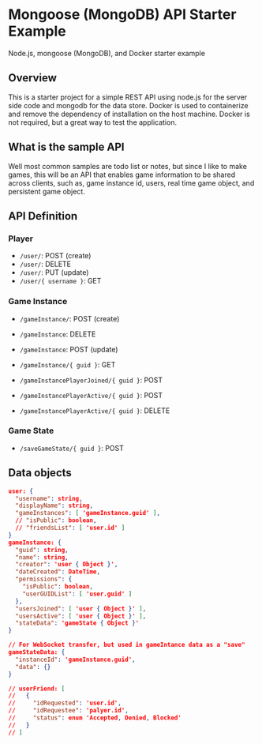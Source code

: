 # Mongoose (MongoDB) API Starter Example
Node.js, mongoose (MongoDB), and Docker starter example

## Overview
This is a starter project for a simple REST API using node.js for the server side code and mongodb for the data store. Docker is used to containerize and remove the dependency of installation on the host machine. Docker is not required, but a great way to test the application.

## What is the sample API
Well most common samples are todo list or notes, but since I like to make games, this will be an API that enables game information to be shared across clients, such as, game instance id, users, real time game object, and persistent game object.

## API Definition
### Player
- `/user/`: POST (create)
- `/user/`: DELETE
- `/user/`: PUT (update)
- `/user/{ username }`: GET

### Game Instance
- `/gameInstance/`: POST (create)
- `/gameInstance`: DELETE
- `/gameInstance`: POST (update)
- `/gameInstance/{ guid }`: GET

- `/gameInstancePlayerJoined/{ guid }`: POST
- `/gameInstancePlayerActive/{ guid }`: POST
- `/gameInstancePlayerActive/{ guid }`: DELETE

### Game State
- `/saveGameState/{ guid }`: POST


## Data objects
```json
user: {
  "username": string,
  "displayName": string,
  "gameInstances": [ 'gameInstance.guid' ],
  // "isPublic": boolean,
  // "friendsList": [ 'user.id' ]
}
gameInstance: {
  "guid": string,
  "name": string,
  "creator": 'user { Object }',
  "dateCreated": DateTime,
  "permissions": {
    "isPublic": boolean,
    "userGUIDList": [ 'user.guid' ]
  },
  "usersJoined": [ 'user { Object }' ],
  "usersActive": [ 'user { Object }' ],
  "stateData": 'gameState { Object }'
}

// For WebSocket transfer, but used in gameIntance data as a "save"
gameStateData: {
  "instanceId": 'gameInstance.guid',
  "data": {}
}

// userFriend: [
//   {
//     "idRequested": 'user.id',
//     "idRequestee": 'palyer.id',
//     "status": enum 'Accepted, Denied, Blocked'
//   }
// ]
```
